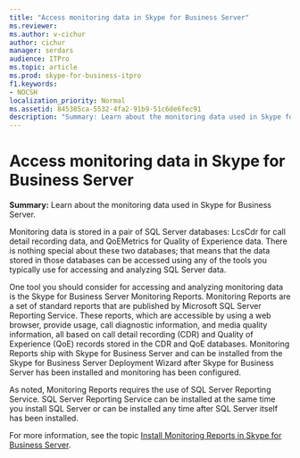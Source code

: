 ```yaml
---
title: "Access monitoring data in Skype for Business Server"
ms.reviewer: 
ms.author: v-cichur
author: cichur
manager: serdars
audience: ITPro
ms.topic: article
ms.prod: skype-for-business-itpro
f1.keywords:
- NOCSH
localization_priority: Normal
ms.assetid: 845385ca-5532-4fa2-91b9-51c6de6fec91
description: "Summary: Learn about the monitoring data used in Skype for Business Server."
---
```


# Access monitoring data in Skype for Business Server
 
**Summary:** Learn about the monitoring data used in Skype for Business Server.
  
Monitoring data is stored in a pair of SQL Server databases: LcsCdr for call detail recording data, and QoEMetrics for Quality of Experience data. There is nothing special about these two databases; that means that the data stored in those databases can be accessed using any of the tools you typically use for accessing and analyzing SQL Server data.
  
One tool you should consider for accessing and analyzing monitoring data is the Skype for Business Server Monitoring Reports. Monitoring Reports are a set of standard reports that are published by Microsoft SQL Server Reporting Service. These reports, which are accessible by using a web browser, provide usage, call diagnostic information, and media quality information, all based on call detail recording (CDR) and Quality of Experience (QoE) records stored in the CDR and QoE databases. Monitoring Reports ship with Skype for Business Server and can be installed from the Skype for Business Server Deployment Wizard after Skype for Business Server has been installed and monitoring has been configured.
  
As noted, Monitoring Reports requires the use of SQL Server Reporting Service. SQL Server Reporting Service can be installed at the same time you install SQL Server or can be installed any time after SQL Server itself has been installed.
  
For more information, see the topic [Install Monitoring Reports in Skype for Business Server](../../deploy/deploy-monitoring/install-monitoring-reports.md).
  


